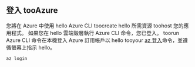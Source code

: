 ## <a name="log-in-tooazure"></a>登入 tooAzure

您將在 Azure 中使用 hello Azure CLI toocreate hello 所需資源 toohost 您的應用程式。 如果您在 hello 雲端殼層執行 Azure CLI 命令，您已登入。 toorun Azure CLI 命令在本機登入 Azure 訂用帳戶以 hello tooyour [az 登入](/cli/azure/#login)命令，並遵循螢幕上指示 hello。

```azurecli
az login
```
